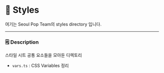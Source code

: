 # 🎨️ Styles
여기는 Seoul Pop Team의 styles directory 입니다.

---

### 🗒️ Description

스타일 시트 공통 요소들을 모아둔 디렉토리

- `vars.ts` : CSS Variables 정리
